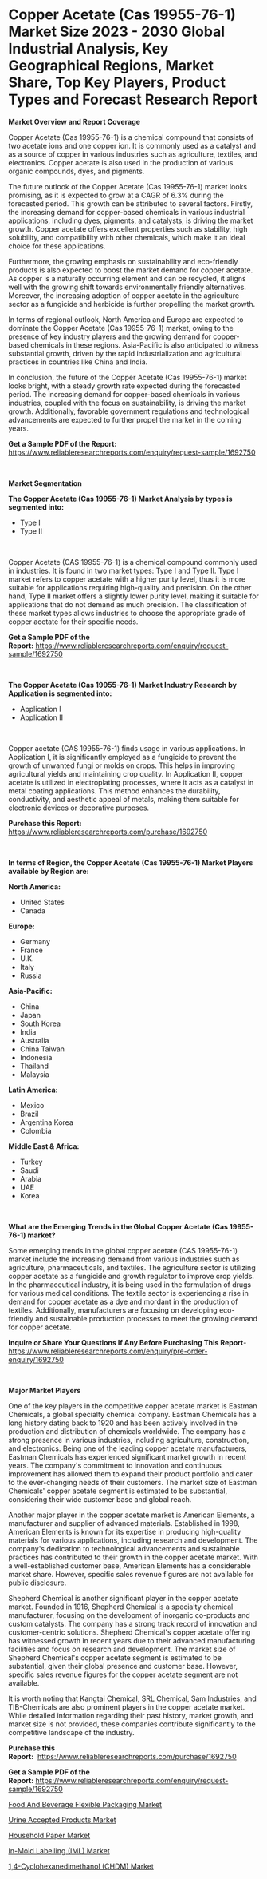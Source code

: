 <p><h1>Copper Acetate (Cas 19955-76-1) Market Size 2023 - 2030 Global Industrial Analysis, Key Geographical Regions, Market Share, Top Key Players, Product Types and Forecast Research Report</h1></p><p><strong>Market Overview and Report Coverage</strong></p>
<p><p>Copper Acetate (Cas 19955-76-1) is a chemical compound that consists of two acetate ions and one copper ion. It is commonly used as a catalyst and as a source of copper in various industries such as agriculture, textiles, and electronics. Copper acetate is also used in the production of various organic compounds, dyes, and pigments.</p><p>The future outlook of the Copper Acetate (Cas 19955-76-1) market looks promising, as it is expected to grow at a CAGR of 6.3% during the forecasted period. This growth can be attributed to several factors. Firstly, the increasing demand for copper-based chemicals in various industrial applications, including dyes, pigments, and catalysts, is driving the market growth. Copper acetate offers excellent properties such as stability, high solubility, and compatibility with other chemicals, which make it an ideal choice for these applications.</p><p>Furthermore, the growing emphasis on sustainability and eco-friendly products is also expected to boost the market demand for copper acetate. As copper is a naturally occurring element and can be recycled, it aligns well with the growing shift towards environmentally friendly alternatives. Moreover, the increasing adoption of copper acetate in the agriculture sector as a fungicide and herbicide is further propelling the market growth.</p><p>In terms of regional outlook, North America and Europe are expected to dominate the Copper Acetate (Cas 19955-76-1) market, owing to the presence of key industry players and the growing demand for copper-based chemicals in these regions. Asia-Pacific is also anticipated to witness substantial growth, driven by the rapid industrialization and agricultural practices in countries like China and India.</p><p>In conclusion, the future of the Copper Acetate (Cas 19955-76-1) market looks bright, with a steady growth rate expected during the forecasted period. The increasing demand for copper-based chemicals in various industries, coupled with the focus on sustainability, is driving the market growth. Additionally, favorable government regulations and technological advancements are expected to further propel the market in the coming years.</p></p>
<p><strong>Get a Sample PDF of the Report:</strong> <a href="https://www.reliableresearchreports.com/enquiry/request-sample/1692750">https://www.reliableresearchreports.com/enquiry/request-sample/1692750</a></p>
<p>&nbsp;</p>
<p><strong>Market Segmentation</strong></p>
<p><strong>The Copper Acetate (Cas 19955-76-1) Market Analysis by types is segmented into:</strong></p>
<p><ul><li>Type I</li><li>Type II</li></ul></p>
<p>&nbsp;</p>
<p><p>Copper Acetate (CAS 19955-76-1) is a chemical compound commonly used in industries. It is found in two market types: Type I and Type II. Type I market refers to copper acetate with a higher purity level, thus it is more suitable for applications requiring high-quality and precision. On the other hand, Type II market offers a slightly lower purity level, making it suitable for applications that do not demand as much precision. The classification of these market types allows industries to choose the appropriate grade of copper acetate for their specific needs.</p></p>
<p><strong>Get a Sample PDF of the Report:</strong>&nbsp;<a href="https://www.reliableresearchreports.com/enquiry/request-sample/1692750">https://www.reliableresearchreports.com/enquiry/request-sample/1692750</a></p>
<p>&nbsp;</p>
<p><strong>The Copper Acetate (Cas 19955-76-1) Market Industry Research by Application is segmented into:</strong></p>
<p><ul><li>Application I</li><li>Application II</li></ul></p>
<p>&nbsp;</p>
<p><p>Copper acetate (CAS 19955-76-1) finds usage in various applications. In Application I, it is significantly employed as a fungicide to prevent the growth of unwanted fungi or molds on crops. This helps in improving agricultural yields and maintaining crop quality. In Application II, copper acetate is utilized in electroplating processes, where it acts as a catalyst in metal coating applications. This method enhances the durability, conductivity, and aesthetic appeal of metals, making them suitable for electronic devices or decorative purposes.</p></p>
<p><strong>Purchase this Report:</strong>&nbsp; <a href="https://www.reliableresearchreports.com/purchase/1692750">https://www.reliableresearchreports.com/purchase/1692750</a></p>
<p>&nbsp;</p>
<p><strong>In terms of Region, the Copper Acetate (Cas 19955-76-1) Market Players available by Region are:</strong></p>
<p>
    <p> <strong> North America: </strong>
        <ul>
            <li>United States</li>
            <li>Canada</li>
        </ul>
        </p> 
    <p> <strong> Europe: </strong>
        <ul>
            <li>Germany</li>
            <li>France</li>
            <li>U.K.</li>
            <li>Italy</li>
            <li>Russia</li>
        </ul>
        </p> 
    <p> <strong> Asia-Pacific: </strong>
        <ul>
            <li>China</li>
            <li>Japan</li>
            <li>South Korea</li>
            <li>India</li>
            <li>Australia</li>
            <li>China Taiwan</li>
            <li>Indonesia</li>
            <li>Thailand</li>
            <li>Malaysia</li>
        </ul>
        </p> 
    <p> <strong> Latin America: </strong>
        <ul>
            <li>Mexico</li>
            <li>Brazil</li>
            <li>Argentina Korea</li>
            <li>Colombia</li>
        </ul>
        </p> 
    <p> <strong> Middle East & Africa: </strong>
        <ul>
            <li>Turkey</li>
            <li>Saudi</li>
            <li>Arabia</li>
            <li>UAE</li>
            <li>Korea</li>
        </ul>
    </p>
    </p>
<p>&nbsp;</p>
<p><strong>What are the Emerging Trends in the Global Copper Acetate (Cas 19955-76-1) market?</strong></p>
<p><p>Some emerging trends in the global copper acetate (CAS 19955-76-1) market include the increasing demand from various industries such as agriculture, pharmaceuticals, and textiles. The agriculture sector is utilizing copper acetate as a fungicide and growth regulator to improve crop yields. In the pharmaceutical industry, it is being used in the formulation of drugs for various medical conditions. The textile sector is experiencing a rise in demand for copper acetate as a dye and mordant in the production of textiles. Additionally, manufacturers are focusing on developing eco-friendly and sustainable production processes to meet the growing demand for copper acetate.</p></p>
<p><strong>Inquire or Share Your Questions If Any Before Purchasing This Report</strong>- <a href="https://www.reliableresearchreports.com/enquiry/pre-order-enquiry/1692750">https://www.reliableresearchreports.com/enquiry/pre-order-enquiry/1692750</a></p>
<p>&nbsp;</p>
<p><strong>Major Market Players</strong></p>
<p><p>One of the key players in the competitive copper acetate market is Eastman Chemicals, a global specialty chemical company. Eastman Chemicals has a long history dating back to 1920 and has been actively involved in the production and distribution of chemicals worldwide. The company has a strong presence in various industries, including agriculture, construction, and electronics. Being one of the leading copper acetate manufacturers, Eastman Chemicals has experienced significant market growth in recent years. The company's commitment to innovation and continuous improvement has allowed them to expand their product portfolio and cater to the ever-changing needs of their customers. The market size of Eastman Chemicals' copper acetate segment is estimated to be substantial, considering their wide customer base and global reach.</p><p>Another major player in the copper acetate market is American Elements, a manufacturer and supplier of advanced materials. Established in 1998, American Elements is known for its expertise in producing high-quality materials for various applications, including research and development. The company's dedication to technological advancements and sustainable practices has contributed to their growth in the copper acetate market. With a well-established customer base, American Elements has a considerable market share. However, specific sales revenue figures are not available for public disclosure.</p><p>Shepherd Chemical is another significant player in the copper acetate market. Founded in 1916, Shepherd Chemical is a specialty chemical manufacturer, focusing on the development of inorganic co-products and custom catalysts. The company has a strong track record of innovation and customer-centric solutions. Shepherd Chemical's copper acetate offering has witnessed growth in recent years due to their advanced manufacturing facilities and focus on research and development. The market size of Shepherd Chemical's copper acetate segment is estimated to be substantial, given their global presence and customer base. However, specific sales revenue figures for the copper acetate segment are not available.</p><p>It is worth noting that Kangtai Chemical, SRL Chemical, Sam Industries, and TIB-Chemicals are also prominent players in the copper acetate market. While detailed information regarding their past history, market growth, and market size is not provided, these companies contribute significantly to the competitive landscape of the industry.</p></p>
<p><strong>Purchase this Report:</strong>&nbsp;&nbsp;<a href="https://www.reliableresearchreports.com/purchase/1692750">https://www.reliableresearchreports.com/purchase/1692750</a></p>
<p></p>
<p><strong>Get a Sample PDF of the Report:</strong>&nbsp;<a href="https://www.reliableresearchreports.com/enquiry/request-sample/1692750">https://www.reliableresearchreports.com/enquiry/request-sample/1692750</a></p>
<p><p><a href="https://medium.com/@sylvanfahey/food-and-beverage-flexible-packaging-market-furnishes-information-on-market-share-market-trends-88eabaa592eb">Food And Beverage Flexible Packaging Market</a></p><p><a href="https://www.linkedin.com/pulse/urine-accepted-products-market-size-2023-2030-global-industrial/">Urine Accepted Products Market</a></p><p><a href="https://www.linkedin.com/pulse/household-paper-market-challenges-opportunities-growth/">Household Paper Market</a></p><p><a href="https://medium.com/@juliusadams1991/in-mold-labelling-iml-market-report-reveals-the-latest-trends-and-growth-opportunities-of-this-fd2129ab1401">In-Mold Labelling (IML) Market</a></p><p><a href="https://github.com/NorbertYates/Market-Research-Report-List-2/blob/main/14-cyclohexanedimethanol-chdm-market.md">1,4-Cyclohexanedimethanol (CHDM) Market</a></p></p>